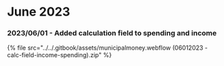 # June 2023

### 2023/06/01 - Added calculation field to spending and income

{% file src="../../.gitbook/assets/municipalmoney.webflow (06012023 - calc-field-income-spending).zip" %}

